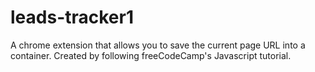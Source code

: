 # leads-tracker1
A chrome extension that allows you to save the current page URL into a container. Created by following freeCodeCamp's Javascript tutorial.
